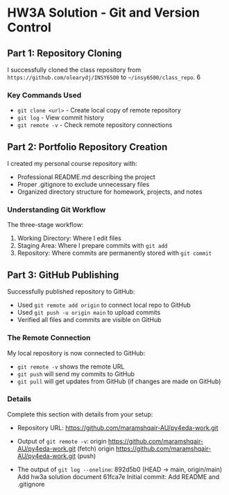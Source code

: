 # HW3A Solution - Git and Version Control
## Part 1: Repository Cloning
I successfully cloned the class repository from `https://github.com/olearydj/INSY6500` to
`~/insy6500/class_repo`.
6
### Key Commands Used
- `git clone <url>` - Create local copy of remote repository
- `git log` - View commit history
- `git remote -v` - Check remote repository connections
## Part 2: Portfolio Repository Creation
I created my personal course repository with:
- Professional README.md describing the project
- Proper .gitignore to exclude unnecessary files
- Organized directory structure for homework, projects, and notes
### Understanding Git Workflow
The three-stage workflow:
1. Working Directory: Where I edit files
2. Staging Area: Where I prepare commits with `git add`
3. Repository: Where commits are permanently stored with `git commit`
## Part 3: GitHub Publishing
Successfully published repository to GitHub:
- Used `git remote add origin` to connect local repo to GitHub
- Used `git push -u origin main` to upload commits
- Verified all files and commits are visible on GitHub
### The Remote Connection
My local repository is now connected to GitHub:
- `git remote -v` shows the remote URL
- `git push` will send my commits to GitHub
- `git pull` will get updates from GitHub (if changes are made on GitHub)
### Details
Complete this section with details from your setup:
- Repository URL: 
  https://github.com/maramshqair-AU/py4eda-work.git

- Output of `git remote -v`: 
  origin  https://github.com/maramshqair-AU/py4eda-work.git (fetch)
  origin  https://github.com/maramshqair-AU/py4eda-work.git (push)

- The output of `git log --oneline`: 
  892d5b0 (HEAD -> main, origin/main) Add hw3a solution document
  61fca7e Initial commit: Add README and .gitignore

